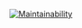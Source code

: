 [![Maintainability](https://api.codeclimate.com/v1/badges/95c8dc43792c3416d0d3/maintainability)](https://codeclimate.com/github/Al-Fro/frontend-project-lvl1/maintainability)
